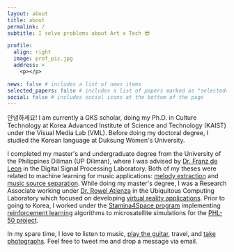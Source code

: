 ```yaml
---
layout: about
title: about
permalink: /
subtitle: I solve problems about Art x Tech 😎

profile:
  align: right
  image: prof_pic.jpg
  address: >
    <p></p>

news: false # includes a list of news items
selected_papers: false # includes a list of papers marked as "selected={true}"
social: false # includes social icons at the bottom of the page
---
```


안녕하세요! I am currently a GKS scholar, doing my Ph.D. in Culture Technology at Korea Advanced Institute of Science and Technology (KAIST) under the Visual Media Lab (VML). Before doing my doctoral degree, I studied the Korean language at Duksung Women's University.

I completed my master's and undergraduate degree from the University of the Philippines Diliman (UP Diliman), where I was advised by <a href="https://scholar.google.com/citations?user=bQ__zDwAAAAJ">Dr. Franz de Leon</a> in the Digital Signal Processing Laboratory. Both of my theses were related to machine learning for music applications: <a href="https://ieeexplore.ieee.org/abstract/document/7482230">melody extraction</a> and <a href="https://ieeexplore.ieee.org/abstract/document/9293783">music source separation</a>. While doing my master's degree, I was a Research Associate working under <a href="https://scholar.google.com.ph/citations?user=ZkpXaOsAAAAJ"> Dr. Rowel Atienza</a> in the Ubiquitous Computing Laboratory which focused on developing <a href="https://www.youtube.com/channel/UCqPIsBhROQFVdnwGUzLCd1w">virtual reality applications</a>. Prior to going to Korea, I worked under the <a href="https://stamina4space.upd.edu.ph/">Stamina4Space program</a> implementing <a href="https://www.youtube.com/watch?v=libBcmhUO4Q&ab_channel=VanTanTV">reinforcement learning</a> algorithms to microsatellite simulations for the <a href="https://stamina4space.upd.edu.ph/projects/phl-50/">PHL-50 project</a>.

In my spare time, I love to listen to music, <a href="https://www.youtube.com/channel/UCP09__BYNduUhtexuLQCFWQ">play the guitar</a>, travel, and <a href="https://www.instagram.com/colormetaan/">take photographs</a>. Feel free to tweet me and drop a message via email.
